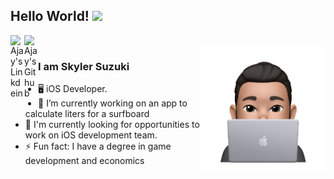 <!--
**skysuzuki/skysuzuki** is a ✨ _special_ ✨ repository because its `README.md` (this file) appears on your GitHub profile.

Here are some ideas to get you started:

- 🔭 I’m currently working on ...
- 🌱 I’m currently learning ...
- 👯 I’m looking to collaborate on ...
- 🤔 I’m looking for help with ...
- 💬 Ask me about ...
- 📫 How to reach me: ...
- 😄 Pronouns: ...
- ⚡ Fun fact: ...
-->

## Hello World! <img src="https://raw.githubusercontent.com/iampavangandhi/iampavangandhi/master/gifs/Hi.gif" width="30px"></h2>

<a href="https://www.linkedin.com/in/skylersuzuki/">
  <img align="left" alt="Ajay's Linkdein" width="22px" src="https://cdn.jsdelivr.net/npm/simple-icons@v3/icons/linkedin.svg" />
</a>
<a href="https://github.com/skysuzuki">
  <img align="left" alt="Ajay's Github" width="22px" src="https://cdn.jsdelivr.net/npm/simple-icons@v3/icons/github.svg" />
</a>

<br />
<img align="right" alt="PNG" src="https://github.com/skysuzuki/skysuzuki/blob/main/8C144217-6539-497B-B595-5289F2147F79.png" width="200px"/>

### I am Skyler Suzuki
- 🖥 iOS Developer.
- 🔭 I’m currently working on an app to calculate liters for a surfboard
- 👀 I'm currently looking for opportunities to work on iOS development team.
- ⚡ Fun fact: I have a degree in game development and economics
